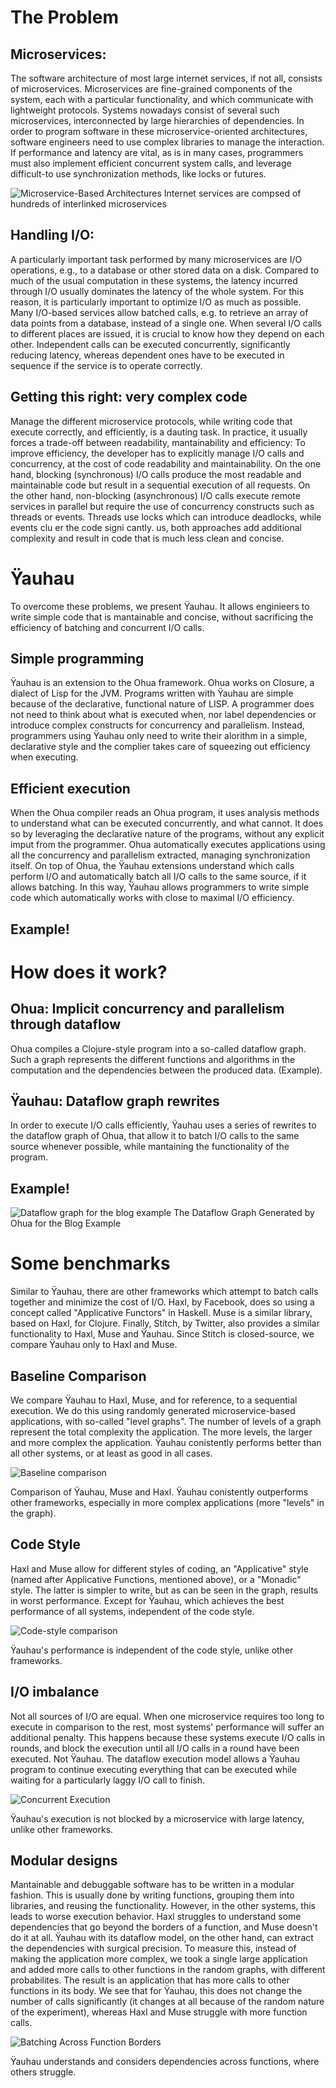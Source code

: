 [comment]: <> ( <div id="table-of-contents">)
[comment]: <> ( <h2>Table of Contents</h2>)
[comment]: <> ( <div id="text-table-of-contents">)
[comment]: <> ( <ul class="nav navbar-nav">)
[comment]: <> ( <li><a href="#sec-1">1. The Problem</a>)
[comment]: <> ( <ul>)
[comment]: <> ( <li><a href="#sec-1-1">1.1. Microservices:</a></li>)
[comment]: <> ( <li><a href="#sec-1-2">1.2. Handling I/O:</a></li>)
[comment]: <> ( <li><a href="#sec-1-3">1.3. Getting this right: very complex code</a></li>)
[comment]: <> ( </ul>)
[comment]: <> ( </li>)
[comment]: <> ( <li><a href="#sec-2">2. Ÿauhau</a>)
[comment]: <> ( <ul>)
[comment]: <> ( <li><a href="#sec-2-1">2.1. Simple programming</a></li>)
[comment]: <> ( <li><a href="#sec-2-2">2.2. Efficient execution</a></li>)
[comment]: <> ( <li><a href="#sec-2-3">2.3. Example!</a></li>)
[comment]: <> ( </ul>)
[comment]: <> ( </li>)
[comment]: <> ( <li><a href="#sec-3">3. How does it work?</a>)
[comment]: <> ( <ul>)
[comment]: <> ( <li><a href="#sec-3-1">3.1. Ohua: Implicit concurrency and parallelism through dataflow</a></li>)
[comment]: <> ( <li><a href="#sec-3-2">3.2. Ÿauhau: Dataflow graph rewrites</a></li>)
[comment]: <> ( <li><a href="#sec-3-3">3.3. Example!</a></li>)
[comment]: <> ( </ul>)
[comment]: <> ( </li>)
[comment]: <> ( <li><a href="#sec-4">4. Some benchmarks</a>)
[comment]: <> ( <ul>)
[comment]: <> ( <li><a href="#sec-4-1">4.1. Baseline Comparison</a></li>)
[comment]: <> ( <li><a href="#sec-4-2">4.2. Code Style</a></li>)
[comment]: <> ( <li><a href="#sec-4-3">4.3. I/O imbalance</a></li>)
[comment]: <> ( <li><a href="#sec-4-4">4.4. Modular designs</a></li>)
[comment]: <> ( </ul>)
[comment]: <> ( </li>)
[comment]: <> ( </ul>)
[comment]: <> ( </div>)
[comment]: <> ( </div>)

# The Problem<a id="sec-1" name="sec-1"></a>

## Microservices:<a id="sec-1-1" name="sec-1-1"></a>

The software architecture of most large internet services, if not all, consists of microservices. Microservices are fine-grained components of the system, each with a particular functionality, and which communicate with lightweight protocols.
Systems nowadays consist of several such microservices, interconnected by large hierarchies of dependencies.
In order to program software in these microservice-oriented architectures, software engineers need to use complex libraries to manage the interaction. If performance and latency are vital, as is in many cases, programmers must also implement efficient
concurrent system calls, and leverage difficult-to use synchronization methods, like locks or futures.


![Microservice-Based Architectures](/figures/microservice-challenge.png)
Internet services are compsed of hundreds of interlinked microservices



## Handling I/O:<a id="sec-1-2" name="sec-1-2"></a>

A particularly important task performed by many microservices are I/O operations, e.g., to a database or other stored data on a disk. Compared to much of the usual computation in these systems, the latency incurred through I/O usually dominates the latency of the whole system.
For this reason, it is particularly important to optimize I/O as much as possible. Many I/O-based services allow batched calls, e.g. to retrieve an array of data points from a database, instead of a single one. When several I/O calls to different places are issued,
it is crucial to know how they depend on each other. Independent calls can be executed concurrently, significantly reducing latency, whereas dependent ones have to be executed in sequence if the service is to operate correctly.

## Getting this right: very complex code<a id="sec-1-3" name="sec-1-3"></a>

Manage the different microservice protocols, while writing code that execute correctly, and efficiently, is a dauting task. In practice, it usually forces a trade-off between readability, mantainability and efficiency:
To improve efficiency, the developer has to explicitly manage I/O calls and concurrency, at the cost of code readability and maintainability.
On the one hand, blocking (synchronous) I/O calls produce the most readable and maintainable code but result in a sequential execution of all requests.
On the other hand, non-blocking (asynchronous) I/O calls execute remote services in parallel but require the use of concurrency constructs such as threads or events.
Threads use locks which can introduce deadlocks, while events clu er the code signi cantly.  us, both approaches add additional complexity and result in code that is much less clean and concise.

# Ÿauhau<a id="sec-2" name="sec-2"></a>

To overcome these problems, we present Ÿauhau. It allows enginieers to write simple code that is mantainable and concise, without sacrificing the efficiency of batching and concurrent I/O calls.  

## Simple programming<a id="sec-2-1" name="sec-2-1"></a>

Ÿauhau is an extension to the Ohua framework. Ohua works on Closure, a dialect of Lisp for the JVM. Programs written with Ÿauhau are simple because of the declarative, functional nature of LISP.
A programmer does not need to think about what is executed when, nor label dependencies or introduce complex constructs for concurrency and parallelism.
Instead, programmers using Ÿauhau only need to write their alorithm in a simple, declarative style and the complier takes care of squeezing out efficiency when executing.

## Efficient execution<a id="sec-2-2" name="sec-2-2"></a>

When the Ohua compiler reads an Ohua program, it uses analysis methods to understand what can be executed concurrently, and what cannot. It does so by leveraging the declarative nature of the programs, without any explicit imput from the programmer.
Ohua automatically executes applications using all the concurrency and parallelism extracted, managing synchronization itself. On top of Ohua, the Ÿauhau extensions understand which calls perform I/O and automatically batch all I/O calls to the same source, if
it allows batching. In this way, Ÿauhau allows programmers to write simple code which automatically works with close to maximal I/O efficiency.

## Example!<a id="sec-2-3" name="sec-2-3"></a>

# How does it work?<a id="sec-3" name="sec-3"></a>

## Ohua: Implicit concurrency and parallelism through dataflow<a id="sec-3-1" name="sec-3-1"></a>

Ohua compiles a Clojure-style program into a so-called dataflow graph. Such a graph represents the different functions and algorithms in the computation and the dependencies between the produced data. (Example).

## Ÿauhau: Dataflow graph rewrites<a id="sec-3-2" name="sec-3-2"></a>

In order to execute I/O calls efficiently, Ÿauhau uses a series of rewrites to the dataflow graph of Ohua, that allow it to batch I/O calls to the same source whenever possible, while mantaining the functionality of the program. 


## Example!<a id="sec-3-3" name="sec-3-3"></a>

![Dataflow graph for the blog example](/figures/blog-flow-graph-extended.pdf.png)
The Dataflow Graph Generated by Ohua for the Blog Example

# Some benchmarks<a id="sec-4" name="sec-4"></a>

Similar to Ÿauhau, there are other frameworks which attempt to batch calls together and minimize the cost of I/O. Haxl, by Facebook, does so using a concept called "Applicative Functors" in Haskell. Muse is a similar library, based on Haxl, for Clojure.
Finally, Stitch, by Twitter, also provides a similar functionality to Haxl, Muse and Ÿauhau. Since Stitch is closed-source, we compare Ÿauhau only to Haxl and Muse.

## Baseline Comparison<a id="sec-4-1" name="sec-4-1"></a>

We compare Ÿauhau to Haxl, Muse, and for reference, to a sequential execution. We do this using randomly generated microservice-based applications, with so-called "level graphs". The number of levels of a graph represent the total complexity the application. The more levels, the larger and more complex the application.
Ÿauhau conistently performs better than all other systems, or at least as good in all cases.

![Baseline comparison](/figures/baseline.pdf.png)

Comparison of Ÿauhau, Muse and Haxl. Ÿauhau conistently outperforms other frameworks, especially in more complex applications (more "levels" in the graph).

## Code Style<a id="sec-4-2" name="sec-4-2"></a>

Haxl and Muse allow for different styles of coding, an "Applicative" style (named after Applicative Functions, mentioned above), or a "Monadic" style. The latter is simpler to write, but as can be seen in the graph, results in worst performance. Except for Ÿauhau,
which achieves the best performance of all systems, independent of the code style.

![Code-style comparison](/figures/monad_applicative.pdf.png)

Ÿauhau's performance is independent of the code style, unlike other frameworks.

## I/O imbalance<a id="sec-4-3" name="sec-4-3"></a>

Not all sources of I/O are equal. When one microservice requires too long to execute in comparison to the rest, most systems' performance will suffer an additional penalty.
This happens because these systems execute I/O calls in rounds, and block the execution until all I/O calls in a round have been executed. Not Ÿauhau. The dataflow execution model
allows a Ÿauhau program to continue executing everything that can be executed while waiting for a particularly laggy I/O call to finish.

![Concurrent Execution](/figures/io-imbalance.pdf.png)

Ÿauhau's execution is not blocked by a microservice with large latency, unlike other frameworks.

## Modular designs<a id="sec-4-4" name="sec-4-4"></a>

Mantainable and debuggable software has to be written in a modular fashion. This is usually done by writing functions, grouping them into libraries, and reusing the functionality. 
However, in the other systems, this leads to worse execution behavior. Haxl struggles to understand some dependencies that go beyond the borders of a function, and Muse doesn't do it at all.
Ÿauhau with its dataflow model, on the other hand, can extract the dependencies with surgical precision. To measure this, instead of making the application more complex, we took a single large application and added more calls to other functions in the random graphs, 
with different probabilites. The result is an application that has more calls to other functions in its body. We see that for Ÿauhau, this does not change the number of calls significantly (it changes at all because of the random nature of the experiment), whereas
Haxl and Muse struggle with more function calls.

![Batching Across Function Borders](/figures/functions.pdf.png)

Ÿauhau understands and considers dependencies across functions, where others struggle.
